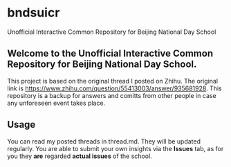 # bndsuicr
Unofficial Interactive Common Repository for Beijing National Day School

## Welcome to the **Unofficial** Interactive Common Repository for Beijing National Day School.

This project is based on the original thread I posted on Zhihu. The original link is https://www.zhihu.com/question/55413003/answer/935681928.
This repository is a backup for answers and comitts from other people in case any unforeseen event takes place.

## Usage

You can read my posted threads in thread.md. They will be updated regularly.
You are able to submit your own insights via the **Issues** tab, as for you they **are** regarded **actual issues** of the school.

